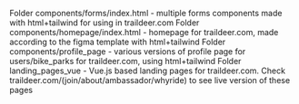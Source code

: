 Folder components/forms/index.html - multiple forms components made with html+tailwind for using in traildeer.com
Folder components/homepage/index.html - homepage for traildeer.com, made according to the figma template with html+tailwind
Folder components/profile_page - various versions of profile page for users/bike_parks for traildeer.com, using html+tailwind
Folder landing_pages_vue - Vue.js based landing pages for traildeer.com. Check traildeer.com/(join/about/ambassador/whyride) to see live version of these pages
